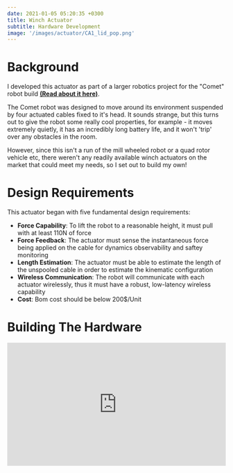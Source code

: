 ```yaml
---
date: 2021-01-05 05:20:35 +0300
title: Winch Actuator
subtitle: Hardware Development
image: '/images/actuator/CA1_lid_pop.png'
---
```


# Background
I developed this actuator as part of a larger robotics project for the "Comet" robot build <a href="/project/comet-robot" target="_blank" rel="noopener"><strong>(Read about it here)</strong></a>. 

The Comet robot was designed to move around its environment suspended by four actuated cables fixed to it's head. It sounds strange, but this turns out to give the robot some really cool properties, for example - it moves extremely quietly, it has an incredibly long battery life, and it won't 'trip' over any obstacles in the room.

However, since this isn't a run of the mill wheeled robot or a quad rotor vehicle etc, there weren't any readily available winch actuators on the market that could meet my needs, so I set out to build my own!

# Design Requirements

This actuator began with five fundamental design requirements:

- **Force Capability**: To lift the robot to a reasonable height, it must pull with at least 110N of force
- **Force Feedback**: The actuator must sense the instantaneous force being applied on the cable for dynamics observability and saftey monitoring
- **Length Estimation**: The actuator must be able to estimate the length of the unspooled cable in order to estimate the kinematic configuration
- **Wireless Communication**: The robot will communicate with each actuator wirelessly, thus it must have a robust, low-latency wireless capability
- **Cost**: Bom cost should be below 200$/Unit



# Building The Hardware

<div style="position: relative; padding-bottom: 56.25%; height: 0; overflow: hidden; max-width: 100%;">
  <iframe 
    src="https://www.youtube.com/embed/9CA9UobdyqM" 
    style="position: absolute; top: 0; left: 0; width: 100%; height: 100%;" 
    frameborder="0" 
    allow="accelerometer; autoplay; clipboard-write; encrypted-media; gyroscope; picture-in-picture" 
    allowfullscreen>
  </iframe>
</div>


